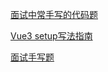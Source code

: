 [面试中常手写的代码题](https://juejin.cn/post/7033275515880341512)

[Vue3 setup写法指南](https://juejin.cn/post/7006108454028836895)

[面试手写题](https://juejin.cn/post/7038371452084551694)
